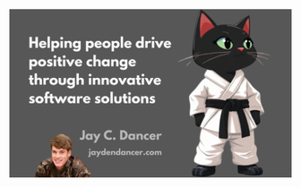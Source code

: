 <a href="https://jaydendancer.netlify.app/">
  <img
    alt="Helping people drive positive change through innovative software solutions"
    src="https://raw.githubusercontent.com/Official-Phantom/Official-Phantom/main/image.png"
  />
</a>
